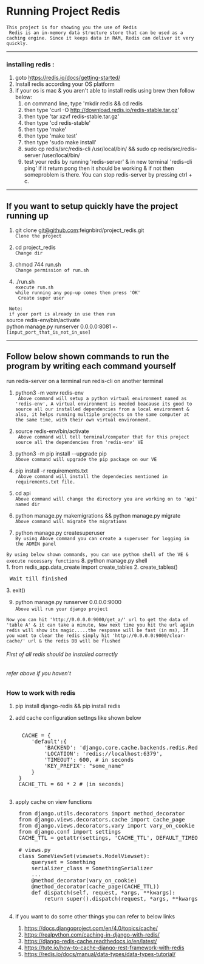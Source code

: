 # Running Project Redis
` This project is for showing you the use of Redis `<br>
` Redis is an in-memory data structure store that can be used as a caching engine. Since it keeps data in RAM, Redis can deliver it very quickly.`

<hr>

### installing redis :
1. goto https://redis.io/docs/getting-started/ <br>
2. Install redis according your OS platform <br>
3. if your os is mac & you aren't able to install redis using brew then follow below: <br>
    1. on command line, type 'mkdir redis && cd redis <br>
    2. then type 'curl -O http://download.redis.io/redis-stable.tar.gz'
    3. then type 'tar xzvf redis-stable.tar.gz'
    4. then type 'cd redis-stable'
    5. then type 'make'
    6. then type 'make test'
    7. then type 'sudo make install'
    8. sudo cp redis/src/redis-cli /usr/local/bin/ && sudo cp redis/src/redis-server /user/local/bin/
    9. test your redis by running 'redis-server' & in new terminal 'redis-cli ping' if it return pong then it should be working & if not then someproblem is there. You can stop redis-server by pressing ctrl + c.

<hr>

## If you want to setup quickly have the project running up

1. git clone git@github.com:feignbird/project_redis.git <br>
` Clone the project `

2. cd project_redis <br>
` Change dir `

3. chmod 744 run.sh <br>
` Change permission of run.sh `

4. ./run.sh <br>
` execute run.sh ` <br>
` while running any pop-up comes then press 'OK' `<br>
` Create super user`

` Note:`<br>
` if your port is already in use then run` <br>
source redis-env/bin/activate<br>
python manage.py runserver 0.0.0.0:8081 `<- [input_port_that_is_not_in_use] `<br>

<hr>

## Follow below shown commands to run the program by writing each command yourself

run redis-server on a terminal
run redis-cli on another terminal


1. python3 -m venv redis-env <br>
` Above command will setup a python virtual environment named as 'redis-env', A virtual environment is needed beacause its good to source all our installed dependencies from a local environment & also, it helps running multiple projects on the same computer at the same time, with their own virtual environment.`

2. source redis-env/bin/activate <br>
` Above command will tell terminal/computer that for this project source all the dependencies from 'redis-env' VE`

3. python3 -m pip install --upgrade pip <br>
` Above command will upgrade the pip package on our VE `

4. pip install -r requirements.txt <br>
` Above command will install the dependecies mentioned in requirements.txt file.`

5. cd api <br>
` Above command will change the directory you are working on to 'api' named dir `

6. python manage.py makemigrations && python manage.py migrate <br>
` Above command will migrate the migrations `

7. python manage.py createsuperuser <br>
` By using Above command you can create a superuser for logging in the ADMIN panel `


` By using below shown commands, you can use python shell of the VE & execute necessary functions `
8. python manage.py shell <br>
    1. from redis_app.data_create import create_tables
    2. create_tables()
    <pre> 
    Wait till finished
    </pre>
    3. exit()


9. python manage.py runserver 0.0.0.0:9000 <br>
` Above will run your django project `




`Now you can hit 'http://0.0.0.0:9000/get_a/' url to get the data of 'table A' & it can take a minute, Now next time you hit the url again redis will show its magic.....the response will be fast (in ms), If you want to clear the redis simply hit 'http://0.0.0.0:9000/clear-cache/' url & the redis DB will be flushed`



<h6> First of all redis should be installed correctly </h6>
<h6> refer above if you haven't </h6>

### How to work with redis
1. pip install django-redis && pip install redis
2. add cache configuration settngs like shown below
     <pre> 
     CACHE = {
        'default':{
            'BACKEND': 'django.core.cache.backends.redis.RedisCache',
            'LOCATION': 'redis://localhost:6379',
            'TIMEOUT': 600, # in seconds
            'KEY_PREFIX': "some_name"
        }
    }
    CACHE_TTL = 60 * 2 # (in seconds)
    </pre>

3. apply cache on view functions 
    <pre>
    from django.utils.decorators import method_decorator
    from django.views.decorators.cache import cache_page
    from django.views.decorators.vary import vary_on_cookie
    from django.conf import settings
    CACHE_TTL = getattr(settings, 'CACHE_TTL', DEFAULT_TIMEOUT)

    # views.py
    class SomeViewSet(viewsets.ModelViewset):
        queryset = Something
        serializer_class = SomethingSerializer
        ...
        @method_decorator(vary_on_cookie)
        @method_decorator(cache_page(CACHE_TTL))
        def dispatch(self, request, *args, **kwargs):
            return super().dispatch(request, *args, **kwargs)
    </pre>

4. if you want to do some other things you can refer to below links
    1. https://docs.djangoproject.com/en/4.0/topics/cache/
    2. https://realpython.com/caching-in-django-with-redis/
    3. https://django-redis-cache.readthedocs.io/en/latest/
    4. https://tute.io/how-to-cache-django-rest-framework-with-redis
    5. https://redis.io/docs/manual/data-types/data-types-tutorial/
